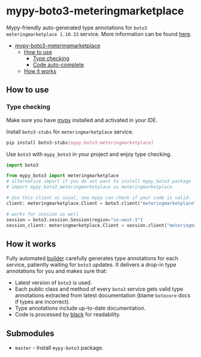 # mypy-boto3-meteringmarketplace

Mypy-friendly auto-generated type annotations for `boto3 meteringmarketplace 1.10.33` service.
More information can be found [here](https://github.com/vemel/mypy_boto3).

- [mypy-boto3-meteringmarketplace](#mypy-boto3-meteringmarketplace)
  - [How to use](#how-to-use)
    - [Type checking](#type-checking)
    - [Code auto-complete](#code-auto-complete)
  - [How it works](#how-it-works)

## How to use

### Type checking

Make sure you have [mypy](https://github.com/python/mypy) installed and activated in your IDE.

Install `boto3-stubs` for `meteringmarketplace` service.

```bash
pip install boto3-stubs[mypy-boto3-meteringmarketplace]
```

Use `boto3` with `mypy_boto3` in your project and enjoy type checking.

```python
import boto3

from mypy_boto3 import meteringmarketplace
# alternative import if you do not want to install mypy_boto3 package
# import mypy_boto3_meteringmarketplace as meteringmarketplace

# Use this client as usual, now mypy can check if your code is valid.
client: meteringmarketplace.Client = boto3.client("meteringmarketplace")

# works for session as well
session = boto3.session.Session(region="us-west-1")
session_client: meteringmarketplace.Client = session.client("meteringmarketplace")

```

## How it works

Fully automated [builder](https://github.com/vemel/mypy_boto3) carefully generates
type annotations for each service, patiently waiting for `boto3` updates. It delivers
a drop-in type annotations for you and makes sure that:

- Latest version of `boto3` is used.
- Each public class and method of every `boto3` service gets valid type annotations
  extracted from latest documentation (blame `botocore` docs if types are incorrect).
- Type annotations include up-to-date documentation.
- Code is processed by [black](https://github.com/psf/black) for readability.

## Submodules

- `master` - Install `mypy-boto3` package.